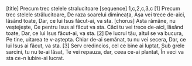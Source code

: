 [title] Precum trec stelele stralucitoare
[sequence] 1,c,2,c,3,c
[1]
Precum trec stelele strălucitoare,
De raza soarelui dimineața,
Așa vei trece de-aici, lăsând toate,
Dar, ce lui Isus făcut-ai, va sta.
[chorus]
Asta rămâne, nu veștejește,
Ce pentru Isus ai făcut va sta.
Căci tu vei trece de-aici, lăsând toate,
Dar, ce lui Isus făcut-ai, va sta.
[2]
De lucrul tău, altul se va bucura,
Pe tine, uitarea te v-aștepta.
Chiar de-ai semănat, tu nu vei secera,
Dar, ce lui Isus ai făcut, va sta.
[3]
Serv credincios, cel ce bine ai luptat,
Sub grele sarcini, tu nu te-ai lăsat,
Te vei repauza, dar, ceea ce-ai plantat,
În veci va sta ce-n iubire-ai lucrat.

